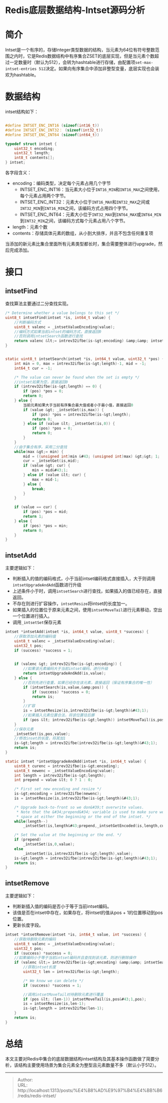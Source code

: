 # Redis底层数据结构-Intset源码分析


# 简介
Intset是一个有序的，存储Integer类型数据的结构，当元素为64位有符号整数范围之内时，它是Redis数据结构中有序集合ZSET的底层实现，但是当元素个数超过一定数量时（默认为512），会转为hashtable进行存储，由配置项`set-max-intset-entries 512`决定。如果向有序集合中添加非整型变量，底层实现也会装欢为hashtable。



# 数据结构

intset结构如下：
```C

#define INTSET_ENC_INT16 (sizeof(int16_t))
#define INTSET_ENC_INT32： (sizeof(int32_t))
#define INTSET_ENC_INT64 (sizeof(int64_t))

typedef struct intset {
    uint32_t encoding;
    uint32_t length;
    int8_t contents[];
} intset;
```
各字段含义：
- encoding：编码类型，决定每个元素占用几个字节
    - INTSET_ENC_INT16：当元素大小位于`INT16_MIN`和`INT16_MAX`之间使用，每个元素占用两个字节。
    - INTSET_ENC_INT32：元素大小位于`INT16_MAX`和`INT32_MAX`之间或`INT32_MIN`到`INT16_MIN`之间，该编码方式占用四个字节。
    - INTSET_ENC_INT64：元素大小位于`INT32_MAX`到`INT64_MAX`或`INT64_MIN`到`INT32_MIN`之间，该编码方式每个元素占用八个字节。
- length：元素个数
- contents：存储具体元素的数组，从小到大排序，并且不包含任何重复项



当添加的新元素比集合里面所有元素类型都长时，集合需要整体进行upgrade，然后完成添加。








# 接口



## intsetFind

查找算法主要通过二分查找实现。
```C
/* Determine whether a value belongs to this set */
uint8_t intsetFind(intset *is, int64_t value) {
    //判断编码方式
    uint8_t valenc = _intsetValueEncoding(value);
    //编码方式如果当前intset的编码方式，直接返回0
    //否则调用intsetSearch函数进行查找
    return valenc &lt;= intrev32ifbe(is-&gt;encoding) &amp;&amp; intsetSearch(is,value,NULL);
}


static uint8_t intsetSearch(intset *is, int64_t value, uint32_t *pos) {
    int min = 0, max = intrev32ifbe(is-&gt;length)-1, mid = -1;
    int64_t cur = -1;

    /* The value can never be found when the set is empty */
    //intset如果为空，直接返回0
    if (intrev32ifbe(is-&gt;length) == 0) {
        if (pos) *pos = 0;
        return 0;
    } else {
        当前元素如果大于当前有序集合最大值或者小于最小值，直接返回0
        if (value &gt; _intsetGet(is,max)) {
            if (pos) *pos = intrev32ifbe(is-&gt;length);
            return 0;
        } else if (value &lt; _intsetGet(is,0)) {
            if (pos) *pos = 0;
            return 0;
        }
    }
    //由于集合有序，采用二分查找
    while(max &gt;= min) {
        mid = ((unsigned int)min &#43; (unsigned int)max) &gt;&gt; 1;
        cur = _intsetGet(is,mid);
        if (value &gt; cur) {
            min = mid&#43;1;
        } else if (value &lt; cur) {
            max = mid-1;
        } else {
            break;
        }
    }

    if (value == cur) {
        if (pos) *pos = mid;
        return 1;
    } else {
        if (pos) *pos = min;
        return 0;
    }
}
```

## intsetAdd

主要逻辑如下：
- 判断插入的值的编码格式，小于当前intset编码格式直接插入，大于则调用`intsetUpgradeAndAdd`函数进行升级
- 上述条件小于时，调用`intsetSearch`进行查找，如果插入的值已经存在，直接返回。
- 不存在则进行扩容操作，`intsetResize`将intset的长度加一。
- 如果插入的位置位于原来元素之间，使用`intsetMoveTail`进行元素移动，空出一个位置进行插入。
- 调用`_intsetSet`保存元素

```C
intset *intsetAdd(intset *is, int64_t value, uint8_t *success) {
    //获取添加元素的编码值
    uint8_t valenc = _intsetValueEncoding(value);
    uint32_t pos;
    if (success) *success = 1;

    
    if (valenc &gt; intrev32ifbe(is-&gt;encoding)) {
        //如果该元素编码大于当前intset编码。进行升级
        return intsetUpgradeAndAdd(is,value);
    } else {
        //否则先进行查重，如果已经存在该元素，直接返回（保证有序集合的唯一性）
        if (intsetSearch(is,value,&amp;pos)) {
            if (success) *success = 0;
            return is;
        }
        //扩容
        is = intsetResize(is,intrev32ifbe(is-&gt;length)&#43;1);
        //如果插入元素位置合法，将该位置往后挪
        if (pos &lt; intrev32ifbe(is-&gt;length)) intsetMoveTail(is,pos,pos&#43;1);
    }
    //保存元素
    _intsetSet(is,pos,value);
    //修改inset的长度，将其加1
    is-&gt;length = intrev32ifbe(intrev32ifbe(is-&gt;length)&#43;1);
    return is;
}

static intset *intsetUpgradeAndAdd(intset *is, int64_t value) {
    uint8_t curenc = intrev32ifbe(is-&gt;encoding);
    uint8_t newenc = _intsetValueEncoding(value);
    int length = intrev32ifbe(is-&gt;length);
    int prepend = value &lt; 0 ? 1 : 0;

    /* First set new encoding and resize */
    is-&gt;encoding = intrev32ifbe(newenc);
    is = intsetResize(is,intrev32ifbe(is-&gt;length)&#43;1);

    /* Upgrade back-to-front so we don&#39;t overwrite values.
     * Note that the &#34;prepend&#34; variable is used to make sure we have an empty
     * space at either the beginning or the end of the intset. */
    while(length--)
        _intsetSet(is,length&#43;prepend,_intsetGetEncoded(is,length,curenc));

    /* Set the value at the beginning or the end. */
    if (prepend)
        _intsetSet(is,0,value);
    else
        _intsetSet(is,intrev32ifbe(is-&gt;length),value);
    is-&gt;length = intrev32ifbe(intrev32ifbe(is-&gt;length)&#43;1);
    return is;
}
```

## intsetRemove

主要逻辑如下：
- 判断新插入值的编码是否小于等于当前intset编码。
- 该值是否在intset中存在，如果存在，将intset的值从pos &#43; 1的位置移动到pos位置。
- 更新长度字段。

```C
intset *intsetRemove(intset *is, int64_t value, int *success) {
    //获取待删除元素的编码
    uint8_t valenc = _intsetValueEncoding(value);
    uint32_t pos;
    if (success) *success = 0;
    //如果编码小于等于当前intset编码并且查找到该元素，则进行删除操作
    if (valenc &lt;= intrev32ifbe(is-&gt;encoding) &amp;&amp; intsetSearch(is,value,&amp;pos)) {
        //获取intset长度
        uint32_t len = intrev32ifbe(is-&gt;length);

        /* We know we can delete */
        if (success) *success = 1;

        //调用intsetMoveTail对待删除元素进行覆盖
        if (pos &lt; (len-1)) intsetMoveTail(is,pos&#43;1,pos);
        is = intsetResize(is,len-1);
        is-&gt;length = intrev32ifbe(len-1);
    }
    return is;
}
```

# 总结
本文主要对Redis中集合的底层数据结构intset结构及其基本操作函数做了简要分析，该结构主要使用场景为集合元素全为整型且元素数量不多（默认小于512）。

---

> Author:   
> URL: http://localhost:1313/posts/%E4%B8%AD%E9%97%B4%E4%BB%B6/redis/redis-intset/  

